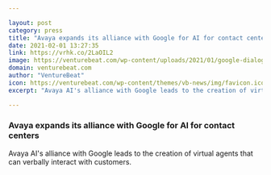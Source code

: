 ```yaml
---

layout: post
category: press
title: "Avaya expands its alliance with Google for AI for contact centers"
date: 2021-02-01 13:27:35
link: https://vrhk.co/2LaOIL2
image: https://venturebeat.com/wp-content/uploads/2021/01/google-dialogflow-cx.png?w=1200&strip=all
domain: venturebeat.com
author: "VentureBeat"
icon: https://venturebeat.com/wp-content/themes/vb-news/img/favicon.ico
excerpt: "Avaya AI's alliance with Google leads to the creation of virtual agents that can verbally interact with customers."

---
```


### Avaya expands its alliance with Google for AI for contact centers

Avaya AI's alliance with Google leads to the creation of virtual agents that can verbally interact with customers.